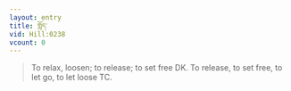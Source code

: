 ```yaml
---
layout: entry
title: གློད་
vid: Hill:0238
vcount: 0
---
```

> To relax, loosen; to release; to set free DK\. To release, to set free, to let go, to let loose TC\.


